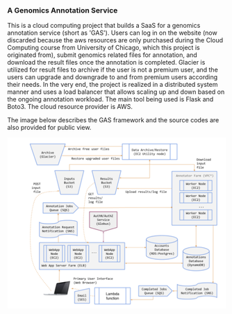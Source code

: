 ### A Genomics Annotation Service

This is a cloud computing project that builds a SaaS for a genomics annotation service (short as 'GAS'). Users can log in on the website (now discarded because the aws resources are only purchased during the Cloud Computing course from University of Chicago, which this project is originated from), submit genomics related files for annotation, and download the result files once the annotation is completed. Glacier is utilized for result files to archive if the user is not a premium user, and the users can upgrade and downgrade to and from premium users according their needs. In the very end, the project is realized in a distributed system manner and uses a load balancer that allows scaling up and down based on the ongoing annotation workload. The main tool being used is Flask and Boto3. The cloud resource provider is AWS.

The image below describes the GAS framework and the source codes are also provided for public view.

![GAS framework](./GAS.png)
